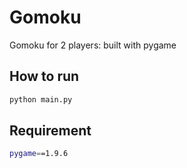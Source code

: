# Gomoku
Gomoku for 2 players: built with pygame

## How to run
```bash
python main.py
```

## Requirement
```bash
pygame==1.9.6
```
